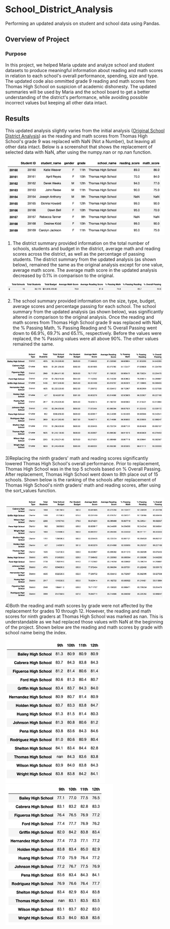 # School_District_Analysis
Performing an updated analysis on student and school data using Pandas. 

## Overview of Project 
### Purpose
In this project, we helped Maria update and analyze school and student datasets to produce meaningful information about reading and math scores in relation to each school's overall performance, spending, size and type. The updated code also ommitted grade 9 reading and math scores from Thomas High School on suspicion of academic dishonesty. The updated summaries will be used by Maria and the school board to get a better understanding of the district's performance, while avoiding possible incorrect values but keeping all other data intact.

## Results 
This updated analysis slightly varies from the initial analysis ([Original School District Analysis](PyCitySchools.ipynb)) as the reading and math scores from Thomas High School's grade 9 was replaced with NaN (Not a Number), but leaving all other data intact. Below is a screenshot that shows the replacement of selected data with NaN, after using the numpy.nan or np.nan function.

![Selected Data Replaced with NaN](Images/SelectedDataReplaced_with_NaN.png)

1) The district summary provided information on the total number of schools, students and budget in the district, average math and reading scores across the district, as well as the percentage of passing students. The district summary from the updated analysis (as shown below), remained the same as the original analysis except for one value, average math score. The average math score in the updated analysis decreased by 0.1% in comparison to the original. 

![District Summary](Images/District_Summary.png)

2) The school summary provided information on the size, type, budget, average scores and percentage passing for each school. The school summary from the updated analysis (as shown below), was significantly altered in comparison to the original analysis. Once the reading and math scores from Thomas High School grade 9 was replaced with NaN, the % Passing Math, % Passing Reading and % Overall Passing went down to 66.9%,	69.7% and 65.1%, respectively. Before the values were replaced, the % Passing values were all above 90%. The other values remained the same. 

![School Summary](Images/school_summary.png)

3)Replacing the ninth graders' math and reading scores significantly lowered Thomas High School's overall performance. Prior to replacement, Thomas High School was in the top 5 schools based on % Overall Passing. After replacement, Thomas High School went down to 8th place out of 15 schools. Shown below is the ranking of the schools after replacement of Thomas High School's ninth graders' math and reading scores, after using the sort_values function. 

![Ranking After Replacement](Images/Ranking_after_Replacement.png)

4)Both the reading and math scores by grade were not affected by the replacement for grades 10 through 12. However, the reading and math scores for ninth graders at Thomas High School was marked as nan. This is understandable as we had replaced those values with NaN at the beginning of the project. Shown below are the reading and math scores by grade with school name being the index. 

![Reading Score by Grade](Images/reading_scores_bygrade.png) ![Math Score by Grade](Images/math_scores_bygrade.png)
